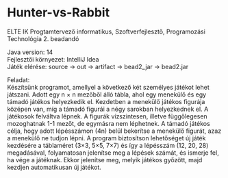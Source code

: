 # Hunter-vs-Rabbit

ELTE IK Progtamtervező informatikus, Szoftverfejlesztő, Programozási Technológia 2. beadandó

Java version: 14 \
Fejlesztői környezet: IntelliJ Idea \
Játék elérése: source -> out -> artifact -> bead2_jar -> bead2.jar

Feladat: \
Készítsünk programot, amellyel a következő két személyes játékot lehet játszani. Adott egy n × n
mezőből álló tábla, ahol egy menekülő és egy támadó játékos helyezkedik el. Kezdetben a menekülő
játékos figurája középen van, míg a támadó figurái a négy sarokban helyezkednek el. A játékosok
felváltva lépnek. A figurák vízszintesen, illetve függőlegesen mozoghatnak 1-1 mezőt, de egymásra
nem léphetnek. A támadó játékos célja, hogy adott lépésszámon (4n) belül bekerítse a menekülő
figurát, azaz a menekülő ne tudjon lépni. A program biztosítson lehetőséget új játék kezdésére a
táblaméret (3×3, 5×5, 7×7) és így a lépésszám (12, 20, 28) megadásával, folyamatosan jelenítse meg a
lépések számát, és ismerje fel, ha vége a játéknak. Ekkor jelenítse meg, melyik játékos győzött, majd
kezdjen automatikusan új játékot.
